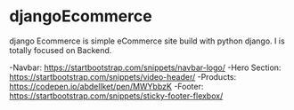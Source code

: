 # djangoEcommerce

django Ecommerce is simple eCommerce site build with python django. I is totally focused on Backend.

-Navbar:
https://startbootstrap.com/snippets/navbar-logo/
-Hero Section: 
https://startbootstrap.com/snippets/video-header/
-Products:
https://codepen.io/abdellket/pen/MWYbbzK
-Footer:
https://startbootstrap.com/snippets/sticky-footer-flexbox/
